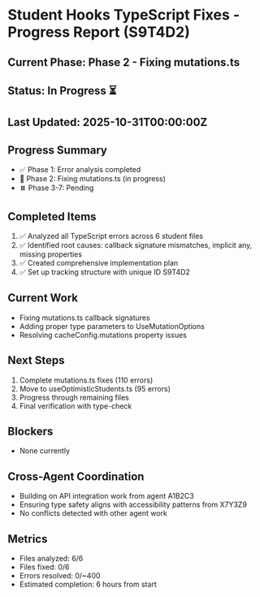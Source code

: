 # Student Hooks TypeScript Fixes - Progress Report (S9T4D2)

## Current Phase: Phase 2 - Fixing mutations.ts
## Status: In Progress ⏳
## Last Updated: 2025-10-31T00:00:00Z

## Progress Summary
- ✅ Phase 1: Error analysis completed
- 🔄 Phase 2: Fixing mutations.ts (in progress)
- ⏸️ Phase 3-7: Pending

## Completed Items
1. ✅ Analyzed all TypeScript errors across 6 student files
2. ✅ Identified root causes: callback signature mismatches, implicit any, missing properties
3. ✅ Created comprehensive implementation plan
4. ✅ Set up tracking structure with unique ID S9T4D2

## Current Work
- Fixing mutations.ts callback signatures
- Adding proper type parameters to UseMutationOptions
- Resolving cacheConfig.mutations property issues

## Next Steps
1. Complete mutations.ts fixes (110 errors)
2. Move to useOptimisticStudents.ts (95 errors)
3. Progress through remaining files
4. Final verification with type-check

## Blockers
- None currently

## Cross-Agent Coordination
- Building on API integration work from agent A1B2C3
- Ensuring type safety aligns with accessibility patterns from X7Y3Z9
- No conflicts detected with other agent work

## Metrics
- Files analyzed: 6/6
- Files fixed: 0/6
- Errors resolved: 0/~400
- Estimated completion: 6 hours from start
